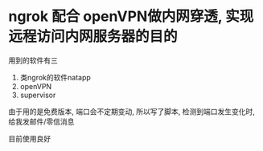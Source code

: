 # ngrok 配合 openVPN做内网穿透, 实现远程访问内网服务器的目的

用到的软件有三

1. 类ngrok的软件natapp
2. openVPN
3. supervisor


由于用的是免费版本, 端口会不定期变动, 所以写了脚本, 检测到端口发生变化时, 给我发邮件/零信消息

目前使用良好